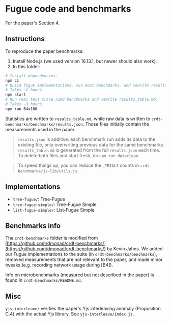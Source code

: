 # Fugue code and benchmarks

For the paper's Section 4.

## Instructions

To reproduce the paper benchmarks:

1. Install Node.js (we used version 16.13.1, but newer should also work).
2. In this folder:

```bash
# Install dependencies.
npm ci
# Build fugue implementations, run most benchmarks, and rewrite results_table.md.
# Takes ~2 hours.
npm start
# Run real text trace x100 benchmarks and rewrite results_table.md.
# Takes ~3 hours.
npm run B4x100
```

Statistics are written to `results_table.md`, while raw data is written to `crdt-benchmarks/benchmarks/results.json`. Those files initially contain the measurements used in the paper.

> `results.json` is additive: each benchmark run adds its data to the existing file, only overwriting previous data for the same benchmarks. `results_table.md` is generated from the full `results.json` each time. To delete both files and start fresh, do `npm run dataclean`.

> To speed things up, you can reduce the `_TRIALS` counts in `crdt-benchmarks/js-lib/utils.js`.

## Implementations

- `tree-fugue/`: Tree-Fugue
- `tree-fugue-simple/`: Tree-Fugue Simple
- `list-fugue-simple/`: List-Fugue Simple

## Benchmarks info

The `crdt-benchmarks` folder is modified from [https://github.com/dmonad/crdt-benchmarks/](https://github.com/dmonad/crdt-benchmarks/) by Kevin Jahns. We added our Fugue implementations to the suite (in `crdt-benchmarks/benchmarks`), removed measurements that are not relevant to the paper, and made minor tweaks (e.g. recording network usage during \[B4\]).

Info on microbenchmarks (measured but not described in the paper) is found in `crdt-benchmarks/README.md`.

## Misc

`yjs-interleave/` verifies the paper's Yjs interleaving anomaly (Proposition C.4) with the actual Yjs library. See `yjs-interleave/index.js`.
